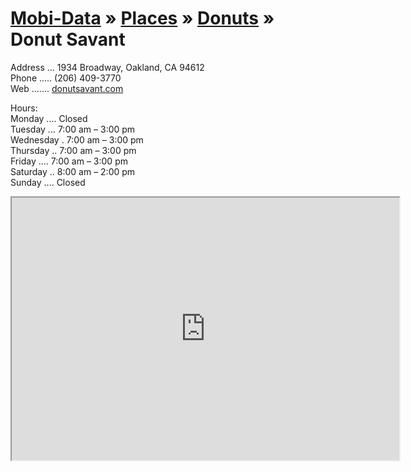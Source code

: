 [Mobi-Data]( ../../../index.html) &raquo; [Places]( ../../index.html )  &raquo; [Donuts]( ../index.html ) &raquo; Donut Savant
===

Address ... 1934 Broadway, Oakland, CA 94612  
Phone ..... (206) 409-3770  
Web ....... [donutsavant.com]( donutsavant.com )  

Hours:  
Monday .... Closed  
Tuesday ... 7:00 am – 3:00 pm  
Wednesday . 7:00 am – 3:00 pm  
Thursday .. 7:00 am – 3:00 pm  
Friday .... 7:00 am – 3:00 pm  
Saturday .. 8:00 am – 2:00 pm  
Sunday .... Closed  


<iframe height=420 width=620 src=https://render.github.com/view/geojson?url=https://raw.github.com/mobile-data/places-demo/gh-pages/donuts/donut-savant.geojson ></iframe>

